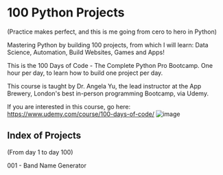 <h1>100 Python Projects</h1> (Practice makes perfect, and this is me going from cero to hero in Python)<br/>

Mastering Python by building 100 projects, from which I will learn: Data Science, Automation, Build Websites, Games and Apps!


This is the 100 Days of Code - The Complete Python Pro Bootcamp.
One hour per day, to learn how to build one project per day.

This course is taught by Dr. Angela Yu, the lead instructor at the App Brewery, London's best in-person programming Bootcamp, via Udemy.

If you are interested in this course, go here:
https://www.udemy.com/course/100-days-of-code/ 
![image](https://github.com/vara-co/100-Days-of-code/assets/152572519/90155183-90be-468c-bfb2-e053e3730041)

<h2>Index of Projects</h2> (From day 1 to day 100)<br/>

001 - Band Name Generator
